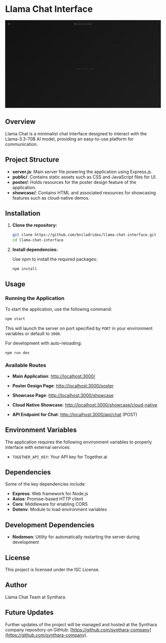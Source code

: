 # Llama Chat Interface

![Interface Image](./png/interface.png)

## Overview

Llama Chat is a minimalist chat interface designed to interact with the Llama-3.3-70B AI model, providing an easy-to-use platform for communication.

## Project Structure

- **server.js**: Main server file powering the application using Express.js.
- **public/**: Contains static assets such as CSS and JavaScript files for UI.
- **poster/**: Holds resources for the poster design feature of the application.
- **showcase/**: Contains HTML and associated resources for showcasing features such as cloud-native demos.

## Installation

1. **Clone the repository:**

   ```bash
   git clone https://github.com/bniladridas/llama-chat-interface.git
   cd llama-chat-interface
   ```

2. **Install dependencies:**

   Use npm to install the required packages:

   ```bash
   npm install
   ```

## Usage

### Running the Application

To start the application, use the following command:

```bash
npm start
```

This will launch the server on port specified by `PORT` in your environment variables or default to `3000`.

For development with auto-reloading:

```bash
npm run dev
```

### Available Routes

- **Main Application**: [http://localhost:3000/](http://localhost:3000/)

- **Poster Design Page**: [http://localhost:3000/poster](http://localhost:3000/poster)

- **Showcase Page**: [http://localhost:3000/showcase](http://localhost:3000/showcase)

- **Cloud Native Showcase**: [http://localhost:3000/showcase/cloud-native](http://localhost:3000/showcase/cloud-native)

- **API Endpoint for Chat**: [http://localhost:3000/api/chat](http://localhost:3000/api/chat) (POST)

## Environment Variables

The application requires the following environment variables to properly interface with external services:

- `TOGETHER_API_KEY`: Your API key for Together.ai

## Dependencies

Some of the key dependencies include:

- **Express**: Web framework for Node.js
- **Axios**: Promise-based HTTP client
- **Cors**: Middleware for enabling CORS
- **Dotenv**: Module to load environment variables

## Development Dependencies

- **Nodemon**: Utility for automatically restarting the server during development

## License

This project is licensed under the ISC License.

## Author

Llama Chat Team at Synthara.

## Future Updates

Further updates of the project will be managed and hosted at the Synthara company repository on GitHub: [https://github.com/synthara-company](https://github.com/synthara-company).
